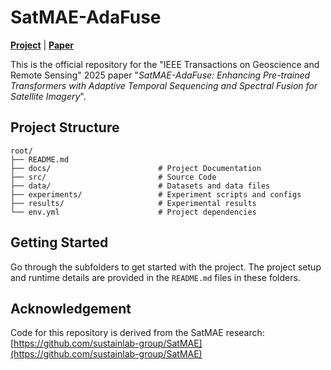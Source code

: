 # SatMAE-AdaFuse

**[Project](https://github.com/k-ranasinghe/SatMAE-AdaFuse/)** | 
**[Paper](https://mts-natmachintell.nature.com/natmachintell_files/2025/10/15/00022139/00/22139_0_art_file_157196_t467rq.pdf)** 

This is the official repository for the "IEEE Transactions on Geoscience and Remote Sensing" 2025 paper 
"_SatMAE-AdaFuse: Enhancing Pre-trained Transformers with Adaptive Temporal Sequencing and Spectral Fusion for Satellite Imagery_". 

## Project Structure
```
root/
├── README.md
├── docs/                        # Project Documentation
├── src/                         # Source Code
├── data/                        # Datasets and data files
├── experiments/                 # Experiment scripts and configs
├── results/                     # Experimental results
└── env.yml                      # Project dependencies
```

## Getting Started

Go through the subfolders to get started with the project. The project setup and runtime details are provided in the `README.md` files in these folders.

## Acknowledgement

Code for this repository is derived from the SatMAE research: [https://github.com/sustainlab-group/SatMAE](https://github.com/sustainlab-group/SatMAE)